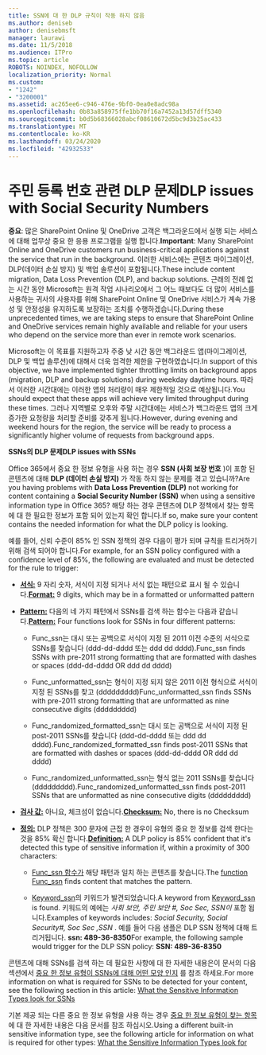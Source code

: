```yaml
---
title: SSN에 대 한 DLP 규칙이 작동 하지 않음
ms.author: deniseb
author: denisebmsft
manager: laurawi
ms.date: 11/5/2018
ms.audience: ITPro
ms.topic: article
ROBOTS: NOINDEX, NOFOLLOW
localization_priority: Normal
ms.custom:
- "1242"
- "3200001"
ms.assetid: ac265ee6-c946-476e-9bf0-0ea0e8adc98a
ms.openlocfilehash: 0b83a858975ffe1bb70f16a7452a13d57dff5340
ms.sourcegitcommit: b0d5b68366028abcf08610672d5bc9d3b25ac433
ms.translationtype: MT
ms.contentlocale: ko-KR
ms.lasthandoff: 03/24/2020
ms.locfileid: "42932533"
---
```

# <a name="dlp-issues-with-social-security-numbers"></a><span data-ttu-id="7465f-102">주민 등록 번호 관련 DLP 문제</span><span class="sxs-lookup"><span data-stu-id="7465f-102">DLP issues with Social Security Numbers</span></span>

<span data-ttu-id="7465f-103">**중요**: 많은 SharePoint Online 및 OneDrive 고객은 백그라운드에서 실행 되는 서비스에 대해 업무상 중요 한 응용 프로그램을 실행 합니다.</span><span class="sxs-lookup"><span data-stu-id="7465f-103">**Important**: Many SharePoint Online and OneDrive customers run business-critical applications against the service that run in the background.</span></span> <span data-ttu-id="7465f-104">이러한 서비스에는 콘텐츠 마이그레이션, DLP(데이터 손실 방지) 및 백업 솔루션이 포함됩니다.</span><span class="sxs-lookup"><span data-stu-id="7465f-104">These include content migration, Data Loss Prevention (DLP), and backup solutions.</span></span> <span data-ttu-id="7465f-105">근래의 전례 없는 시간 동안 Microsoft는 원격 작업 시나리오에서 그 어느 때보다도 더 많이 서비스를 사용하는 귀사의 사용자를 위해 SharePoint Online 및 OneDrive 서비스가 계속 가용성 및 안정성을 유지하도록 보장하는 조치를 수행하겠습니다.</span><span class="sxs-lookup"><span data-stu-id="7465f-105">During these unprecedented times, we are taking steps to ensure that SharePoint Online and OneDrive services remain highly available and reliable for your users who depend on the service more than ever in remote work scenarios.</span></span>

<span data-ttu-id="7465f-106">Microsoft는 이 목표를 지원하고자 주중 낮 시간 동안 백그라운드 앱(마이그레이션, DLP 및 백업 솔루션)에 대해서 더욱 엄격한 제한을 구현하였습니다.</span><span class="sxs-lookup"><span data-stu-id="7465f-106">In support of this objective, we have implemented tighter throttling limits on background apps (migration, DLP and backup solutions) during weekday daytime hours.</span></span> <span data-ttu-id="7465f-107">따라서 이러한 시간대에는 이러한 앱의 처리량이 매우 제한적일 것으로 예상됩니다.</span><span class="sxs-lookup"><span data-stu-id="7465f-107">You should expect that these apps will achieve very limited throughput during these times.</span></span> <span data-ttu-id="7465f-108">그러나 지역별로 오후와 주말 시간대에는 서비스가 백그라운드 앱의 크게 증가한 요청량을 처리할 준비를 갖추게 됩니다.</span><span class="sxs-lookup"><span data-stu-id="7465f-108">However, during evening and weekend hours for the region, the service will be ready to process a significantly higher volume of requests from background apps.</span></span>

<span data-ttu-id="7465f-109">**SSNs의 DLP 문제**</span><span class="sxs-lookup"><span data-stu-id="7465f-109">**DLP issues with SSNs**</span></span>

<span data-ttu-id="7465f-110">Office 365에서 중요 한 정보 유형을 사용 하는 경우 **SSN (사회 보장 번호** )이 포함 된 콘텐츠에 대해 **DLP (데이터 손실 방지)** 가 작동 하지 않는 문제를 겪고 있습니까?</span><span class="sxs-lookup"><span data-stu-id="7465f-110">Are you having problems with **Data Loss Prevention (DLP)** not working for content containing a **Social Security Number (SSN)** when using a sensitive information type in Office 365?</span></span> <span data-ttu-id="7465f-111">해당 하는 경우 콘텐츠에 DLP 정책에서 찾는 항목에 대 한 필요한 정보가 포함 되어 있는지 확인 합니다.</span><span class="sxs-lookup"><span data-stu-id="7465f-111">If so, make sure your content contains the needed information for what the DLP policy is looking.</span></span> 
  
<span data-ttu-id="7465f-112">예를 들어, 신뢰 수준이 85% 인 SSN 정책의 경우 다음이 평가 되며 규칙을 트리거하기 위해 검색 되어야 합니다.</span><span class="sxs-lookup"><span data-stu-id="7465f-112">For example, for an SSN policy configured with a confidence level of 85%, the following are evaluated and must be detected for the rule to trigger:</span></span>
  
- <span data-ttu-id="7465f-113">**[서식:](https://docs.microsoft.com/office365/securitycompliance/what-the-sensitive-information-types-look-for#format-80)** 9 자리 숫자, 서식이 지정 되거나 서식 없는 패턴으로 표시 될 수 있습니다.</span><span class="sxs-lookup"><span data-stu-id="7465f-113">**[Format:](https://docs.microsoft.com/office365/securitycompliance/what-the-sensitive-information-types-look-for#format-80)** 9 digits, which may be in a formatted or unformatted pattern</span></span>

- <span data-ttu-id="7465f-114">**[Pattern:](https://msconnect.microsoft.com/https:/docs.microsoft.com/office365/securitycompliance/what-the-sensitive-information-types-look-for#pattern-80)** 다음의 네 가지 패턴에서 SSNs를 검색 하는 함수는 다음과 같습니다.</span><span class="sxs-lookup"><span data-stu-id="7465f-114">**[Pattern:](https://msconnect.microsoft.com/https:/docs.microsoft.com/office365/securitycompliance/what-the-sensitive-information-types-look-for#pattern-80)** Four functions look for SSNs in four different patterns:</span></span>

  - <span data-ttu-id="7465f-115">Func_ssn는 대시 또는 공백으로 서식이 지정 된 2011 이전 수준의 서식으로 SSNs를 찾습니다 (ddd-dd-dddd 또는 ddd dd dddd).</span><span class="sxs-lookup"><span data-stu-id="7465f-115">Func_ssn finds SSNs with pre-2011 strong formatting that are formatted with dashes or spaces (ddd-dd-dddd OR ddd dd dddd)</span></span>

  - <span data-ttu-id="7465f-116">Func_unformatted_ssn는 형식이 지정 되지 않은 2011 이전 형식으로 서식이 지정 된 SSNs를 찾고 (ddddddddd)</span><span class="sxs-lookup"><span data-stu-id="7465f-116">Func_unformatted_ssn finds SSNs with pre-2011 strong formatting that are unformatted as nine consecutive digits (ddddddddd)</span></span>

  - <span data-ttu-id="7465f-117">Func_randomized_formatted_ssn는 대시 또는 공백으로 서식이 지정 된 post-2011 SSNs를 찾습니다 (ddd-dd-dddd 또는 ddd dd dddd).</span><span class="sxs-lookup"><span data-stu-id="7465f-117">Func_randomized_formatted_ssn finds post-2011 SSNs that are formatted with dashes or spaces (ddd-dd-dddd OR ddd dd dddd)</span></span>

  - <span data-ttu-id="7465f-118">Func_randomized_unformatted_ssn는 형식 없는 2011 SSNs를 찾습니다 (ddddddddd).</span><span class="sxs-lookup"><span data-stu-id="7465f-118">Func_randomized_unformatted_ssn finds post-2011 SSNs that are unformatted as nine consecutive digits (ddddddddd)</span></span>

- <span data-ttu-id="7465f-119">**[검사 값:](https://docs.microsoft.com/office365/securitycompliance/what-the-sensitive-information-types-look-for#checksum-79)** 아니요, 체크섬이 없습니다.</span><span class="sxs-lookup"><span data-stu-id="7465f-119">**[Checksum:](https://docs.microsoft.com/office365/securitycompliance/what-the-sensitive-information-types-look-for#checksum-79)** No, there is no Checksum</span></span>

- <span data-ttu-id="7465f-120">**[정의:](https://docs.microsoft.com/office365/securitycompliance/what-the-sensitive-information-types-look-for#definition-80)** DLP 정책은 300 문자에 근접 한 경우이 유형의 중요 한 정보를 검색 한다는 것을 85% 확신 합니다.</span><span class="sxs-lookup"><span data-stu-id="7465f-120">**[Definition:](https://docs.microsoft.com/office365/securitycompliance/what-the-sensitive-information-types-look-for#definition-80)** A DLP policy is 85% confident that it's detected this type of sensitive information if, within a proximity of 300 characters:</span></span>

  - <span data-ttu-id="7465f-121">[Func_ssn 함수가](https://docs.microsoft.com/office365/securitycompliance/what-the-sensitive-information-types-look-for#pattern-80) 해당 패턴과 일치 하는 콘텐츠를 찾습니다.</span><span class="sxs-lookup"><span data-stu-id="7465f-121">The [function Func_ssn](https://docs.microsoft.com/office365/securitycompliance/what-the-sensitive-information-types-look-for#pattern-80) finds content that matches the pattern.</span></span>

  - <span data-ttu-id="7465f-122">[Keyword_ssn](https://docs.microsoft.com/office365/securitycompliance/what-the-sensitive-information-types-look-for#keyword_ssn)의 키워드가 발견되었습니다.</span><span class="sxs-lookup"><span data-stu-id="7465f-122">A keyword from [Keyword_ssn](https://docs.microsoft.com/office365/securitycompliance/what-the-sensitive-information-types-look-for#keyword_ssn) is found.</span></span> <span data-ttu-id="7465f-123">키워드의 예에는 *사회 보안, 주민 보안 #, Soc Sec, SSN이* 포함 됩니다.</span><span class="sxs-lookup"><span data-stu-id="7465f-123">Examples of keywords includes:  *Social Security, Social Security#, Soc Sec ,SSN*  .</span></span> <span data-ttu-id="7465f-124">예를 들어 다음 샘플은 DLP SSN 정책에 대해 트리거됩니다. **ssn: 489-36-8350**</span><span class="sxs-lookup"><span data-stu-id="7465f-124">For example, the following sample would trigger for the DLP SSN policy: **SSN: 489-36-8350**</span></span>
  
<span data-ttu-id="7465f-125">콘텐츠에 대해 SSNs를 검색 하는 데 필요한 사항에 대 한 자세한 내용은이 문서의 다음 섹션에서 [중요 한 정보 유형이 SSNs에 대해 어떤 모양 인지](https://docs.microsoft.com/office365/securitycompliance/what-the-sensitive-information-types-look-for#us-social-security-number-ssn) 를 참조 하세요.</span><span class="sxs-lookup"><span data-stu-id="7465f-125">For more information on what is required for SSNs to be detected for your content, see the following section in this article: [What the Sensitive Information Types look for SSNs](https://docs.microsoft.com/office365/securitycompliance/what-the-sensitive-information-types-look-for#us-social-security-number-ssn)</span></span>
  
<span data-ttu-id="7465f-126">기본 제공 되는 다른 중요 한 정보 유형을 사용 하는 경우 [중요 한 정보 유형이 찾는 항목](https://docs.microsoft.com/office365/securitycompliance/what-the-sensitive-information-types-look-for) 에 대 한 자세한 내용은 다음 문서를 참조 하십시오.</span><span class="sxs-lookup"><span data-stu-id="7465f-126">Using a different built-in sensitive information type, see the following article for information on what is required for other types: [What the Sensitive Information Types look for](https://docs.microsoft.com/office365/securitycompliance/what-the-sensitive-information-types-look-for)</span></span>
  